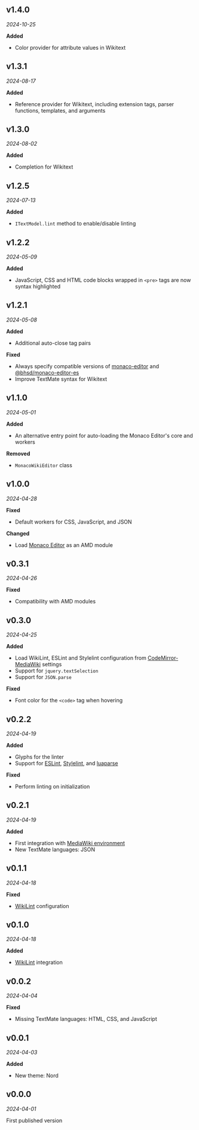 ## v1.4.0

*2024-10-25*

**Added**

- Color provider for attribute values in Wikitext

## v1.3.1

*2024-08-17*

**Added**

- Reference provider for Wikitext, including extension tags, parser functions, templates, and arguments

## v1.3.0

*2024-08-02*

**Added**

- Completion for Wikitext

## v1.2.5

*2024-07-13*

**Added**

- `ITextModel.lint` method to enable/disable linting

## v1.2.2

*2024-05-09*

**Added**

- JavaScript, CSS and HTML code blocks wrapped in `<pre>` tags are now syntax highlighted

## v1.2.1

*2024-05-08*

**Added**

- Additional auto-close tag pairs

**Fixed**

- Always specify compatible versions of [monaco-editor](https://www.npmjs.com/package/monaco-editor) and [@bhsd/monaco-editor-es](https://www.npmjs.com/package/@bhsd/monaco-editor-es)
- Improve TextMate syntax for Wikitext

## v1.1.0

*2024-05-01*

**Added**

- An alternative entry point for auto-loading the Monaco Editor's core and workers

**Removed**

- `MonacoWikiEditor` class

## v1.0.0

*2024-04-28*

**Fixed**

- Default workers for CSS, JavaScript, and JSON

**Changed**

- Load [Monaco Editor](https://microsoft.github.io/monaco-editor/) as an AMD module

## v0.3.1

*2024-04-26*

**Fixed**

- Compatibility with AMD modules

## v0.3.0

*2024-04-25*

**Added**

- Load WikiLint, ESLint and Stylelint configuration from [CodeMirror-MediaWiki](https://www.npmjs.com/package/@bhsd/codemirror-mediawiki) settings
- Support for `jquery.textSelection`
- Support for `JSON.parse`

**Fixed**

- Font color for the `<code>` tag when hovering

## v0.2.2

*2024-04-19*

**Added**

- Glyphs for the linter
- Support for [ESLint](https://eslint.org/), [Stylelint](https://stylelint.io/), and [luaparse](https://npmjs.com/package/luaparse)

**Fixed**

- Perform linting on initialization

## v0.2.1

*2024-04-19*

**Added**

- First integration with [MediaWiki environment](https://doc.wikimedia.org/mediawiki-core/master/js/)
- New TextMate languages: JSON

## v0.1.1

*2024-04-18*

**Fixed**

- [WikiLint](https://github.com/bhsd-harry/wikiparser-node) configuration

## v0.1.0

*2024-04-18*

**Added**

- [WikiLint](https://github.com/bhsd-harry/wikiparser-node) integration

## v0.0.2

*2024-04-04*

**Fixed**

- Missing TextMate languages: HTML, CSS, and JavaScript

## v0.0.1

*2024-04-03*

**Added**

- New theme: Nord

## v0.0.0

*2024-04-01*

First published version
